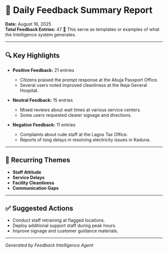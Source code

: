 # 📅 Daily Feedback Summary Report

**Date:** August 16, 2025  
**Total Feedback Entries:** 47
📌 This serve as templates or examples of what the Intelligence system generates.

---

## 🔍 Key Highlights

- **Positive Feedback:** 21 entries
  - Citizens praised the prompt response at the Abuja Passport Office.
  - Several users noted improved cleanliness at the Ikeja General Hospital.

- **Neutral Feedback:** 15 entries
  - Mixed reviews about wait times at various service centers.
  - Some users requested clearer signage and directions.

- **Negative Feedback:** 11 entries
  - Complaints about rude staff at the Lagos Tax Office.
  - Reports of long delays in resolving electricity issues in Kaduna.

---

## 📌 Recurring Themes

- **Staff Attitude**
- **Service Delays**
- **Facility Cleanliness**
- **Communication Gaps**

---

## ✅ Suggested Actions

- Conduct staff retraining at flagged locations.
- Deploy additional support staff during peak hours.
- Improve signage and customer guidance materials.

---

*Generated by Feedback Intelligence Agent*
